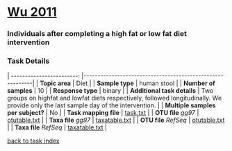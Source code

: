 # [Wu 2011]( ../docs/bushman_cafe.html )
### Individuals after completing a high fat or low fat diet intervention

### Task Details

| ------------------------: |-----------------------------------------------------------|
| **Topic area**                | Diet                                                |
| **Sample type**               | human stool                                         |
| **Number of samples**         | 10                                         |
| **Response type**             | binary                                           |
| **Additional task details**   | Two groups on highfat and lowfat diets respectively, followed longitudinally. We provide only the last sample day of the intervention.                                  |
| **Multiple samples per subject?** | No |
| **Task mapping file**         | [task.txt](../datasets/bushman_cafe/task.txt)                                 |
| **OTU file** *gg97*           | [otutable.txt](../datasets/bushman_cafe/gg/otutable.txt)                             |
| **Taxa file** *gg97*          | [taxatable.txt](../datasets/bushman_cafe/gg/taxatable.txt)                          |
| **OTU file** *RefSeq*         | [otutable.txt](../datasets/bushman_cafe/refseq/otutable.txt)                    |
| **Taxa file** *RefSeq*        | [taxatable.txt](../datasets/bushman_cafe/refseq/taxatable.txt)                  |


[back to task index](../README.md)